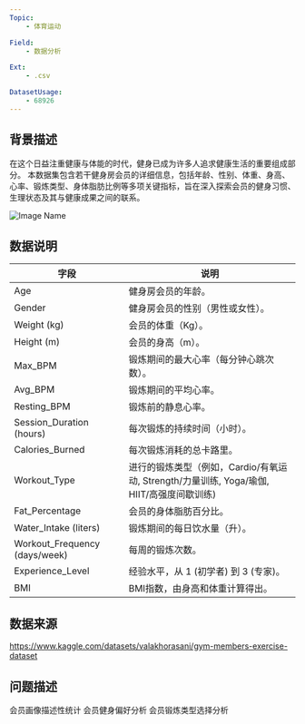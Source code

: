 ```yaml
---
Topic:
    - 体育运动

Field:
    - 数据分析

Ext:
    - .csv

DatasetUsage:
    - 68926
---
```


## **背景描述**
在这个日益注重健康与体能的时代，健身已成为许多人追求健康生活的重要组成部分。
本数据集包含若干健身房会员的详细信息，包括年龄、性别、体重、身高、心率、锻炼类型、身体脂肪比例等多项关键指标，旨在深入探索会员的健身习惯、生理状态及其与健康成果之间的联系。

![Image Name](https://cdn.kesci.com/upload/image/sm9h0mo10m.png?imageView2/0/w/640/h/640)


## **数据说明**
| 字段               | 说明                           |
|------------------|-------------------------------|
| Age              | 健身房会员的年龄。                    |
| Gender           | 健身房会员的性别（男性或女性）。             |
| Weight (kg)      | 会员的体重（Kg）。                   |
| Height (m)       | 会员的身高（m）。                    |
| Max_BPM          | 锻炼期间的最大心率（每分钟心跳次数）。         |
| Avg_BPM          | 锻炼期间的平均心率。                  |
| Resting_BPM      | 锻炼前的静息心率。                    |
| Session_Duration (hours) | 每次锻炼的持续时间（小时）。            |
| Calories_Burned  | 每次锻炼消耗的总卡路里。                 |
| Workout_Type     | 进行的锻炼类型（例如，Cardio/有氧运动, Strength/力量训练, Yoga/瑜伽, HIIT/高强度间歇训练) |
| Fat_Percentage   | 会员的身体脂肪百分比。                  |
| Water_Intake (liters) | 锻炼期间的每日饮水量（升）。              |
| Workout_Frequency (days/week) | 每周的锻炼次数。                   |
| Experience_Level | 经验水平，从 1 (初学者) 到 3 (专家)。          |
| BMI              | BMI指数，由身高和体重计算得出。                |

## **数据来源**
https://www.kaggle.com/datasets/valakhorasani/gym-members-exercise-dataset

## **问题描述**
会员画像描述性统计
会员健身偏好分析
会员锻炼类型选择分析